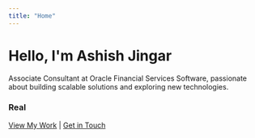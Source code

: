 ```yaml
---
title: "Home"
---
```


# Hello, I'm Ashish Jingar

Associate Consultant at Oracle Financial Services Software, passionate about building scalable solutions and exploring new technologies.

### Real

[View My Work](/projects) | [Get in Touch](/contact)
